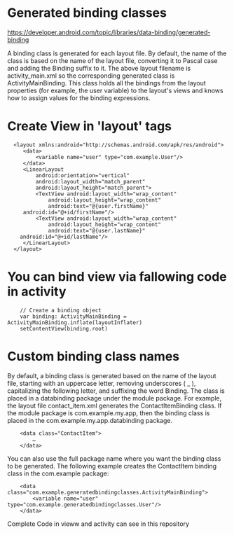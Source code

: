 
# Generated binding classes
https://developer.android.com/topic/libraries/data-binding/generated-binding

A binding class is generated for each layout file. By default, the name of the class is based on the name of the layout file, converting it to Pascal case and adding the Binding suffix to it. The above layout filename is activity_main.xml so the corresponding generated class is ActivityMainBinding. This class holds all the bindings from the layout properties (for example, the user variable) to the layout's views and knows how to assign values for the binding expressions.

# Create View in 'layout' tags

      <layout xmlns:android="http://schemas.android.com/apk/res/android">
         <data>
             <variable name="user" type="com.example.User"/>
         </data>
         <LinearLayout
             android:orientation="vertical"
             android:layout_width="match_parent"
             android:layout_height="match_parent">
             <TextView android:layout_width="wrap_content"
                 android:layout_height="wrap_content"
                 android:text="@{user.firstName}"
         android:id="@+id/firstName"/>
             <TextView android:layout_width="wrap_content"
                 android:layout_height="wrap_content"
                 android:text="@{user.lastName}"
        android:id="@+id/lastName"/>
         </LinearLayout>
      </layout>
      
# You can bind view via fallowing code in activity

        // Create a binding object
        var binding: ActivityMainBinding = ActivityMainBinding.inflate(layoutInflater)
        setContentView(binding.root)
        
# Custom binding class names
By default, a binding class is generated based on the name of the layout file, starting with an uppercase letter, removing underscores ( _ ), capitalizing the following letter, and suffixing the word Binding. The class is placed in a databinding package under the module package. For example, the layout file contact_item.xml generates the ContactItemBinding class. If the module package is com.example.my.app, then the binding class is placed in the com.example.my.app.databinding package.

        <data class="ContactItem">
            …
        </data>
        
You can also use the full package name where you want the binding class to be generated. The following example creates the ContactItem binding class in the com.example package:

        <data class="com.example.generatedbindingclasses.ActivityMainBinding">
            <variable name="user" type="com.example.generatedbindingclasses.User"/>
        </data>
        
Complete Code in vieww and activity can see in this repository
